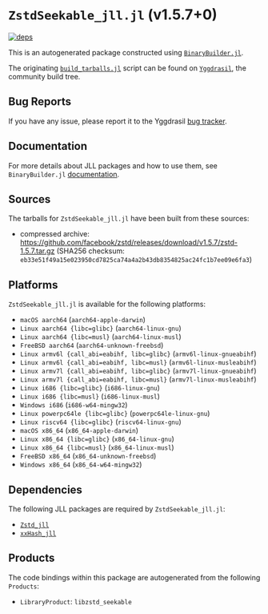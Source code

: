 # `ZstdSeekable_jll.jl` (v1.5.7+0)

[![deps](https://juliahub.com/docs/ZstdSeekable_jll/deps.svg)](https://juliahub.com/ui/Packages/General/ZstdSeekable_jll/)

This is an autogenerated package constructed using [`BinaryBuilder.jl`](https://github.com/JuliaPackaging/BinaryBuilder.jl).

The originating [`build_tarballs.jl`](https://github.com/JuliaPackaging/Yggdrasil/blob/f20a49ffb1972d22d49c2013313c00fa2964ef80/Z/ZstdSeekable/build_tarballs.jl) script can be found on [`Yggdrasil`](https://github.com/JuliaPackaging/Yggdrasil/), the community build tree.

## Bug Reports

If you have any issue, please report it to the Yggdrasil [bug tracker](https://github.com/JuliaPackaging/Yggdrasil/issues).

## Documentation

For more details about JLL packages and how to use them, see `BinaryBuilder.jl` [documentation](https://docs.binarybuilder.org/stable/jll/).

## Sources

The tarballs for `ZstdSeekable_jll.jl` have been built from these sources:

* compressed archive: https://github.com/facebook/zstd/releases/download/v1.5.7/zstd-1.5.7.tar.gz (SHA256 checksum: `eb33e51f49a15e023950cd7825ca74a4a2b43db8354825ac24fc1b7ee09e6fa3`)

## Platforms

`ZstdSeekable_jll.jl` is available for the following platforms:

* `macOS aarch64` (`aarch64-apple-darwin`)
* `Linux aarch64 {libc=glibc}` (`aarch64-linux-gnu`)
* `Linux aarch64 {libc=musl}` (`aarch64-linux-musl`)
* `FreeBSD aarch64` (`aarch64-unknown-freebsd`)
* `Linux armv6l {call_abi=eabihf, libc=glibc}` (`armv6l-linux-gnueabihf`)
* `Linux armv6l {call_abi=eabihf, libc=musl}` (`armv6l-linux-musleabihf`)
* `Linux armv7l {call_abi=eabihf, libc=glibc}` (`armv7l-linux-gnueabihf`)
* `Linux armv7l {call_abi=eabihf, libc=musl}` (`armv7l-linux-musleabihf`)
* `Linux i686 {libc=glibc}` (`i686-linux-gnu`)
* `Linux i686 {libc=musl}` (`i686-linux-musl`)
* `Windows i686` (`i686-w64-mingw32`)
* `Linux powerpc64le {libc=glibc}` (`powerpc64le-linux-gnu`)
* `Linux riscv64 {libc=glibc}` (`riscv64-linux-gnu`)
* `macOS x86_64` (`x86_64-apple-darwin`)
* `Linux x86_64 {libc=glibc}` (`x86_64-linux-gnu`)
* `Linux x86_64 {libc=musl}` (`x86_64-linux-musl`)
* `FreeBSD x86_64` (`x86_64-unknown-freebsd`)
* `Windows x86_64` (`x86_64-w64-mingw32`)

## Dependencies

The following JLL packages are required by `ZstdSeekable_jll.jl`:

* [`Zstd_jll`](https://github.com/JuliaBinaryWrappers/Zstd_jll.jl)
* [`xxHash_jll`](https://github.com/JuliaBinaryWrappers/xxHash_jll.jl)

## Products

The code bindings within this package are autogenerated from the following `Products`:

* `LibraryProduct`: `libzstd_seekable`
